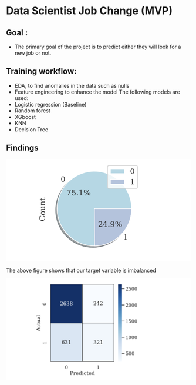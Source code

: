 # Data Scientist Job Change (MVP)
## Goal :
- The primary goal of the project is to predict either they will look for a new job or not.
## Training workflow:
- EDA, to find anomalies in the data such as nulls
- Feature engineering to enhance the model
The following models are used:
- Logistic regression (Baseline)
- Random forest
- XGboost
- KNN
- Decision Tree
## Findings

![Screenshot](image.png)

The above figure shows that our target variable is imbalanced

![Screenshot](image2.png)
